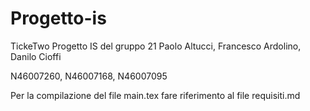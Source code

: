 # Progetto-is

TickeTwo
Progetto IS del gruppo 21
Paolo Altucci, Francesco Ardolino, Danilo Cioffi

N46007260, N46007168, N46007095

Per la compilazione del file main.tex fare riferimento al file requisiti.md
